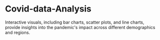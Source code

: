# Covid-data-Analysis
Interactive visuals, including bar charts, scatter plots, and line charts, provide insights into the pandemic's impact across different demographics and regions.
